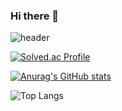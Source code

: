 ### Hi there 👋

![header](https://capsule-render.vercel.app/api?type=Waving&color=timeGradient&height=300&section=header&text=meal's%20Github&fontSize=82)

[![Solved.ac Profile](http://mazassumnida.wtf/api/v2/generate_badge?boj=realm_eal)](https://solved.ac/realm_eal/)

[![Anurag's GitHub stats](https://github-readme-stats.vercel.app/api?username=minkimgyu&show_icons=true&theme=radical)](https://github.com/anuraghazra/github-readme-stats)

![Top Langs](https://github-readme-stats.vercel.app/api/top-langs/?username=minkimgyu&layout=compact)

<!--
**minkimgyu/minkimgyu** is a ✨ _special_ ✨ repository because its `README.md` (this file) appears on your GitHub profile.

Here are some ideas to get you started:

- 🔭 I’m currently working on ...
- 🌱 I’m currently learning ...
- 👯 I’m looking to collaborate on ...
- 🤔 I’m looking for help with ...
- 💬 Ask me about ...
- 📫 How to reach me: ...
- 😄 Pronouns: ...
- ⚡ Fun fact: ...
-->
